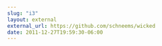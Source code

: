 ```yaml
---
slug: "i3"
layout: external
external_url: https://github.com/schneems/wicked
date: 2011-12-27T19:59:30-06:00
---
```


